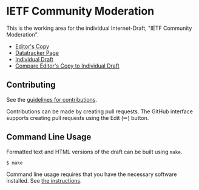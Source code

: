 # IETF Community Moderation

This is the working area for the individual Internet-Draft, "IETF Community Moderation".

* [Editor's Copy](https://larseggert.github.io/moderation/#go.draft-ecahc-moderation.html)
* [Datatracker Page](https://datatracker.ietf.org/doc/draft-ecahc-moderation)
* [Individual Draft](https://datatracker.ietf.org/doc/html/draft-ecahc-moderation)
* [Compare Editor's Copy to Individual Draft](https://larseggert.github.io/moderation/#go.draft-ecahc-moderation.diff)


## Contributing

See the
[guidelines for contributions](https://github.com/larseggert/moderation/blob/main/CONTRIBUTING.md).

Contributions can be made by creating pull requests.
The GitHub interface supports creating pull requests using the Edit (✏) button.


## Command Line Usage

Formatted text and HTML versions of the draft can be built using `make`.

```sh
$ make
```

Command line usage requires that you have the necessary software installed.  See
[the instructions](https://github.com/martinthomson/i-d-template/blob/main/doc/SETUP.md).

